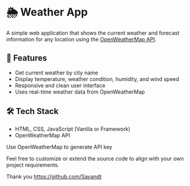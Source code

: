 # 🌦️ Weather App

A simple web application that shows the current weather and forecast information for any location using the [OpenWeatherMap API](https://openweathermap.org/api).

## 🚀 Features

- Get current weather by city name
- Display temperature, weather condition, humidity, and wind speed
- Responsive and clean user interface
- Uses real-time weather data from OpenWeatherMap

## 🛠️ Tech Stack

- HTML, CSS, JavaScript (Vanilla or Framework)
- OpenWeatherMap API

Use OpenWeatherMap to generate API key 
 
Feel free to customize or extend the source code to align with your own project requirements.
 
Thank you
https://github.com/Sayandt
